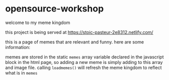 # opensource-workshop

welcome to my meme kingdom

this project is being served at https://stoic-pasteur-2e8312.netlify.com/

this is a page of memes that are relevant and funny. here are some information:

memes are stored in the static `memes` array variable declared in the javascript block in the html page, so adding a new meme is simply adding to this array and image file. calling `loadmemes()` will refresh the meme kingdom to reflect what is in `memes`

